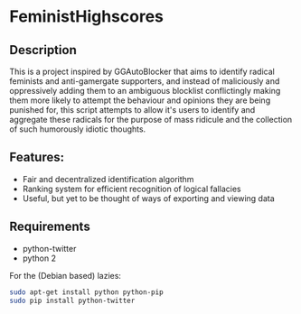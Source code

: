 FeministHighscores
===============
Description
-----------
This is a project inspired by GGAutoBlocker that aims to identify radical
feminists and anti-gamergate supporters, and instead of maliciously and
oppressively adding them to an ambiguous blocklist conflictingly making
them more likely to attempt the behaviour and opinions they are being
punished for, this script attempts to allow it's users to identify and
aggregate these radicals for the purpose of mass ridicule and
the collection of such humorously idiotic thoughts.

Features: 
--------- 
- Fair and decentralized identification algorithm 
- Ranking system for efficient recognition of logical fallacies
- Useful, but yet to be thought of ways of exporting and viewing data

Requirements
------------
- python-twitter
- python 2

For the (Debian based) lazies:
```bash
sudo apt-get install python python-pip
sudo pip install python-twitter
```
